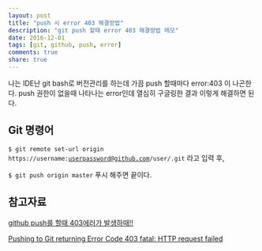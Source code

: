 ```yaml
---
layout: post
title: "push 시 error 403 해결방법"
description: "git push 할때 error 403 해결방법 메모"
date: 2016-12-01
tags: [git, github, push, error]
comments: true
share: true
---
```


나는 IDE난 git bash로 버전관리를 하는데 가끔 push 할때마다 error:403 이 나곤한다. push 권한이 없을때 나타나는 error인데 열심히 구글링한 결과 이렇게 해결하면 된다.

## Git 명령어
<code>$ git remote set-url origin https://username:userpassword@github.com/user/.git</code> 라고 입력 후,

<code>$ git push origin master</code> 푸시 해주면 끝이다.

## 참고자료

[github push를 할때 403에러가 발생하때!!](http://djdotdata.blogspot.kr/2013/05/github-push-403.html#!/2013/05/github-push-403.html)

[Pushing to Git returning Error Code 403 fatal: HTTP request failed](http://stackoverflow.com/questions/7438313/pushing-to-git-returning-error-code-403-fatal-http-request-failed)
